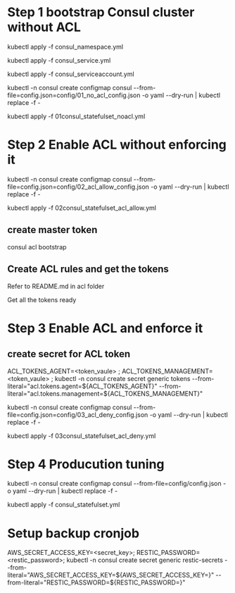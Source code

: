 # Step 1 bootstrap Consul cluster without ACL

kubectl apply -f consul_namespace.yml

kubectl apply -f consul_service.yml

kubectl apply -f consul_serviceaccount.yml

kubectl -n consul create configmap consul --from-file=config.json=config/01_no_acl_config.json -o yaml --dry-run | kubectl replace -f -

kubectl apply -f 01consul_statefulset_noacl.yml

# Step 2 Enable ACL without enforcing it

kubectl -n consul create configmap consul --from-file=config.json=config/02_acl_allow_config.json -o yaml --dry-run | kubectl replace -f -

kubectl apply -f 02consul_statefulset_acl_allow.yml

## create master token

consul acl bootstrap

## Create ACL rules and get the tokens

Refer to README.md in acl folder

Get all the tokens ready

# Step 3 Enable ACL and enforce it

## create secret for ACL token
ACL_TOKENS_AGENT=<token_vaule> ; ACL_TOKENS_MANAGEMENT=<token_vaule> ; kubectl -n consul create secret generic tokens --from-literal="acl.tokens.agent=${ACL_TOKENS_AGENT}" --from-literal="acl.tokens.management=${ACL_TOKENS_MANAGEMENT}"

kubectl -n consul create configmap consul --from-file=config.json=config/03_acl_deny_config.json -o yaml --dry-run | kubectl replace -f -

kubectl apply -f 03consul_statefulset_acl_deny.yml

# Step 4 Producution tuning

kubectl -n consul create configmap consul --from-file=config/config.json -o yaml --dry-run | kubectl replace -f -

kubectl apply -f consul_statefulset.yml

# Setup backup cronjob

AWS_SECRET_ACCESS_KEY=<secret_key>; RESTIC_PASSWORD=<restic_password>; kubectl -n consul create secret generic restic-secrets --from-literal="AWS_SECRET_ACCESS_KEY=${AWS_SECRET_ACCESS_KEY=}" --from-literal="RESTIC_PASSWORD=${RESTIC_PASSWORD=}" 